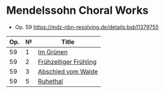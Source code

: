 # Mendelssohn Choral Works

* Op. 59 https://mdz-nbn-resolving.de/details:bsb11379755

| Op. | № | Title                                                                                                                                                                               |
|-----|---|-------------------------------------------------------------------------------------------------------------------------------------------------------------------------------------|
| 59  | 1 | [Im Grünen](https://verovio.humdrum.org/?file=https://raw.githubusercontent.com/WolfgangDrescher/mendelssohn-choral-works/master/kern/59-1-im-gruenen.krn)                          |
| 59  | 2 | [Frühzeitiger Frühling](https://verovio.humdrum.org/?file=https://raw.githubusercontent.com/WolfgangDrescher/mendelssohn-choral-works/master/kern/59-1-fruehzeitiger-fruehling.krn) |
| 59  | 3 | [Abschied vom Walde](https://verovio.humdrum.org/?file=https://raw.githubusercontent.com/WolfgangDrescher/mendelssohn-choral-works/master/kern/59-3-abschied-vom-walde.krn)         |
| 59  | 5 | [Ruhethal](https://verovio.humdrum.org/?file=https://raw.githubusercontent.com/WolfgangDrescher/mendelssohn-choral-works/master/kern/59-5-ruhethal.krn)                             |